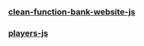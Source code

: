 ### [clean-function-bank-website-js](https://clean-functions-banking-website-js.netlify.app/)
### [players-js](https://player-js.netlify.app/)
